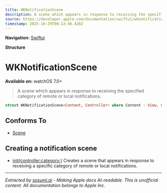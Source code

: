 ```yaml
---
title: WKNotificationScene
description: A scene which appears in response to receiving the specified category of remote or local notifications.
source: https://developer.apple.com/documentation/swiftui/wknotificationscene
timestamp: 2025-10-29T00:13:46.428Z
---
```


**Navigation:** [Swiftui](/documentation/swiftui)

**Structure**

# WKNotificationScene

**Available on:** watchOS 7.0+

> A scene which appears in response to receiving the specified category of remote or local notifications.

```swift
struct WKNotificationScene<Content, Controller> where Content : View, Controller : WKUserNotificationHostingController<Content>
```

## Conforms To

- [Scene](/documentation/swiftui/scene)

## Creating a notification scene

- [init(controller:category:)](/documentation/swiftui/wknotificationscene/init(controller:category:)) Creates a scene that appears in response to receiving a specific category of remote or local notifications.

---

*Extracted by [sosumi.ai](https://sosumi.ai) - Making Apple docs AI-readable.*
*This is unofficial content. All documentation belongs to Apple Inc.*
